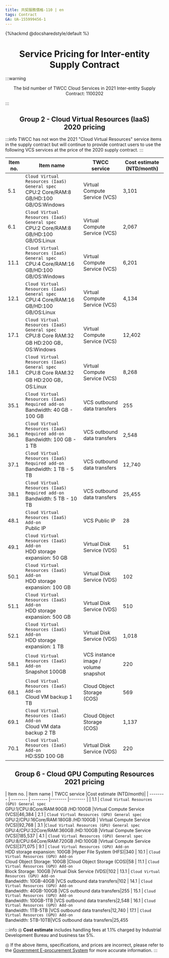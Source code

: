 ```yaml
---
title: 共契服務價格-110 | en
tags: Contract
GA: UA-155999456-1
---
```


{%hackmd @docsharedstyle/default %}

<center> <h1>  Service Pricing for Inter-entity Supply Contract </h1> </center>

:::warning
<p style="text-align:center;">The bid number of TWCC Cloud Services in 2021 Inter-entity Supply Contract: 1100202</p>
:::


<center> <h2> Group 2 - Cloud Virtual Resources (IaaS) <br> 2020 pricing </h2> </center>

:::info
TWCC has not won the 2021 "Cloud Virtual Resources" service items in the supply contract but will continue to provide contract users to use the following VCS services at the price of the 2020 supply contract.
:::


 | Item no.| Item name | TWCC service | Cost estimate (NTD/month)|
| -------- | -------- |-------- |-------- |
| 5.1     | `Cloud Virtual Resources (IaaS) General spec`<br>CPU:2 Core/RAM:8 GB/HD:100 GB/OS:Windows    |Virtual Compute Service (VCS)|3,101 
 | 6.1     | `Cloud Virtual Resources (IaaS) General spec`<br>CPU:2 Core/RAM:8 GB/HD:100 GB/OS:Linux    |Virtual Compute Service (VCS)|2,067|
| 11.1     | `Cloud Virtual Resources (IaaS) General spec`<br>CPU:4 Core/RAM:16 GB/HD:100 GB/OS:Windows    |Virtual Compute Service (VCS)|6,201|
| 12.1     | `Cloud Virtual Resources (IaaS) General spec`<br>CPU:4 Core/RAM:16 GB/HD:100 GB/OS:Linux     |Virtual Compute Service (VCS)|4,134|
| 17.1     | `Cloud Virtual Resources (IaaS) General spec`<br>CPU:8 Core RAM:32 GB HD:200 GB，OS:Windows    |Virtual Compute Service (VCS)|12,402|
| 18.1     | `Cloud Virtual Resources (IaaS) General spec`<br>CPU:8 Core RAM:32 GB HD:200 GB，OS:Linux     |Virtual Compute Service (VCS)|8,268|
| 35.1     | `Cloud Virtual Resources (IaaS) Required add-on`<br>Bandwidth: 40 GB - 100 GB     |VCS outbound data transfers|255|
 | 36.1     | `Cloud Virtual Resources (IaaS) Required add-on`<br>Bandwidth: 100 GB - 1 TB     |VCS outbound data transfers|2,548|
 | 37.1    | `Cloud Virtual Resources (IaaS) Required add-on`<br>Bandwidth: 1 TB - 5 TB     |VCS outbound data transfers|12,740|
| 38.1     | `Cloud Virtual Resources (IaaS) Required add-on`<br>Bandwidth: 5 TB - 10 TB     |VCS outbound data transfers|25,455|
| 48.1     | `Cloud Virtual Resources (IaaS) Add-on`<br> Public IP     |VCS Public IP|28|
| 49.1     | `Cloud Virtual Resources (IaaS) Add-on`<br>HDD storage expansion: 50 GB    |Virtual Disk Service (VDS)|51
| 50.1     | `Cloud Virtual Resources (IaaS) Add-on`<br>HDD storage expansion: 100 GB     |Virtual Disk Service (VDS)|102
| 51.1     | `Cloud Virtual Resources (IaaS) Add-on`<br>HDD storage expansion: 500 GB     |Virtual Disk Service (VDS)|510
 | 52.1     | `Cloud Virtual Resources (IaaS) Add-on`<br>HDD storage expansion: 1 TB     |Virtual Disk Service (VDS)|1,018
| 58.1     | `Cloud Virtual Resources (IaaS) Add-on`<br>Snapshot 100GB    |VCS instance image / volume snapshot|220
| 68.1     | `Cloud Virtual Resources (IaaS) Add-on`<br>Cloud VM backup 1 TB    |Cloud Object Storage (COS)|569
 | 69.1    | `Cloud Virtual Resources (IaaS) Add-on`<br>Cloud VM data backup 2 TB     |Cloud Object Storage (COS)|1,137
| 70.1     | `Cloud Virtual Resources (IaaS) Add-on`<br>HD:SSD 100 GB     |Virtual Disk Service (VDS)|220

<center> <h2> Group 6 - Cloud GPU Computing Resources <br> 2021 pricing  </h2> </center>

| Item no. | Item name | TWCC service |Cost estimate (NTD/month)|
| -------- | -------- | -------- |-------- |-------- |
 | 1.1   | `Cloud Virtual Resources (GPU) General spec`<br>GPU:1/CPU:8Core/RAM:90GB /HD:100GB      |Virtual Compute Service (VCS)|46,384
 | 2.1     | `Cloud Virtual Resources (GPU) General spec`<br>GPU:2/CPU:16Core/RAM:180GB /HD:100GB |  Virtual Compute Service (VCS)|92,768
| 3.1     |`Cloud Virtual Resources (GPU) General spec`<br>GPU:4/CPU:32Core/RAM:360GB /HD:100GB      |Virtual Compute Service (VCS)|185,537
 | 4.1    | `Cloud Virtual Resources (GPU) General spec`<br>GPU:8/CPU:64Core/RAM:720GB /HD:100GB      |Virtual Compute Service (VCS)|371,075
 | 9.1     | `Cloud Virtual Resources (GPU) Add-on`<br>HDD storage expansion: 100GB     |Hyper File System (HFS)|340
 | 10.1     | `Cloud Virtual Resources (GPU) Add-on`<br>Cloud Object Storage: 100GB     |Cloud Object Storage (COS)|58
 | 11.1     | `Cloud Virtual Resources (GPU) Add-on`<br>Block Storage: 100GB     |Virtual Disk Service (VDS)|102
 | 13.1     | `Cloud Virtual Resources (GPU) Add-on`<br>Bandwidth: 10GB-40GB     |VCS outbound data transfers|102
 | 14.1     | `Cloud Virtual Resources (GPU) Add-on`<br>Bandwidth: 40GB-100GB     |VCS outbound data transfers|255
| 15.1     | `Cloud Virtual Resources (GPU) Add-on`<br>Bandwidth: 100GB-1TB     |VCS outbound data transfers|2,548
 | 16.1     | `Cloud Virtual Resources (GPU) Add-on`<br>Bandwidth: 1TB-5TB     |VCS outbound data transfers|12,740
 | 17.1     | `Cloud Virtual Resources (GPU) Add-on`<br>Bandwidth: 5TB-10TB|VCS outbound data transfers|25,455

:::info
◎ **Cost estimate** includes handling fees at 1.1% charged by Industrial Development Bureau and business tax 5%.

◎ If the above items, specifications, and prices are incorrect, please refer to the [Government E-procurement System](https://web.pcc.gov.tw/pishtml/pisindex.html) for more accurate information.
:::